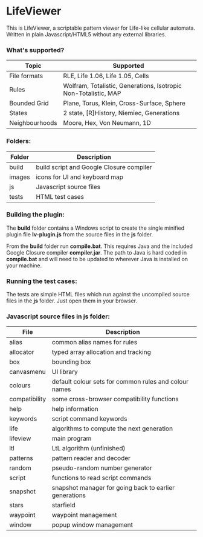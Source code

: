 # LifeViewer

This is LifeViewer, a scriptable pattern viewer for Life-like cellular automata.
Written in plain Javascript/HTML5 without any external libraries.

### What's supported?
Topic|Supported
-----|---------
File formats|RLE, Life 1.06, Life 1.05, Cells
Rules|Wolfram, Totalistic, Generations, Isotropic Non-Totalistic, MAP
Bounded Grid|Plane, Torus, Klein, Cross-Surface, Sphere
States|2 state, [R]History, Niemiec, Generations
Neighbourhoods|Moore, Hex, Von Neumann, 1D

### Folders:
Folder|Description
------|-----------
build|build script and Google Closure compiler
images|icons for UI and keyboard map
js|Javascript source files
tests|HTML test cases

### Building the plugin:
The **build** folder contains a Windows script to create the single minified plugin file **lv-plugin.js** from the source files in the **js** folder.

From the **build** folder run **compile.bat**. This requires Java and the included Google Closure compiler **compiler.jar**. The path to Java is hard coded in **compile.bat** and will need to be updated to wherever Java is installed on your machine.

### Running the test cases:
The tests are simple HTML files which run against the uncompiled source files in the **js** folder. Just open them in your browser.

### Javascript source files in **js** folder:
File|Description
----|-----------
alias|common alias names for rules
allocator|typed array allocation and tracking
box|bounding box
canvasmenu|UI library
colours|default colour sets for common rules and colour names
compatibility|some cross-browser compatibility functions
help|help information
keywords|script command keywords
life|algorithms to compute the next generation
lifeview|main program
ltl|LtL algorithm (unfinished)
patterns|pattern reader and decoder
random|pseudo-random number generator
script|functions to read script commands
snapshot|snapshot manager for going back to earlier generations
stars|starfield
waypoint|waypoint management
window|popup window management

